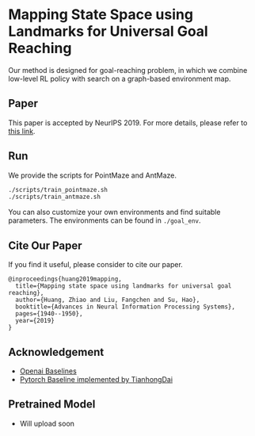 # Mapping State Space using Landmarks for Universal Goal Reaching
Our method is designed for goal-reaching problem, in which we combine low-level RL policy with search on a graph-based environment map.

## Paper
This paper is accepted by NeurIPS 2019. For more details, please refer to [this link](http://papers.nips.cc/paper/8469-mapping-state-space-using-landmarks-for-universal-goal-reaching).

## Run
We provide the scripts for PointMaze and AntMaze. 
```bash
./scripts/train_pointmaze.sh
./scripts/train_antmaze.sh
```
You can also customize your own environments and find suitable parameters.
The environments can be found in ``./goal_env``.

## Cite Our Paper
If you find it useful, please consider to cite our paper.
```
@inproceedings{huang2019mapping,
  title={Mapping state space using landmarks for universal goal reaching},
  author={Huang, Zhiao and Liu, Fangchen and Su, Hao},
  booktitle={Advances in Neural Information Processing Systems},
  pages={1940--1950},
  year={2019}
}
```
## Acknowledgement
- [Openai Baselines](https://github.com/openai/baselines)
- [Pytorch Baseline implemented by TianhongDai](https://github.com/TianhongDai/hindsight-experience-replay)

## Pretrained Model
- Will upload soon